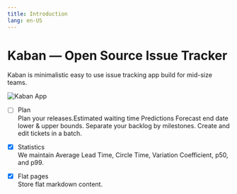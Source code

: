 ```yaml
---
title: Introduction
lang: en-US
---
```


# Kaban&nbsp;&mdash; Open Source Issue Tracker

Kaban is minimalistic easy to use issue tracking app build for mid-size teams.

<img :src="$withBase('/kaban-screenshot.png')" alt="Kaban App">

- [ ] Plan<br>
Plan your releases.Estimated waiting time
Predictions
Forecast end date lower & upper bounds.
Separate your backlog by milestones.
Create and edit tickets in a batch.

- [x] Statistics<br>
We maintain Average Lead Time, Circle Time, Variation Coefficient, p50, and p99.

- [x] Flat pages <br>
Store flat markdown content.
